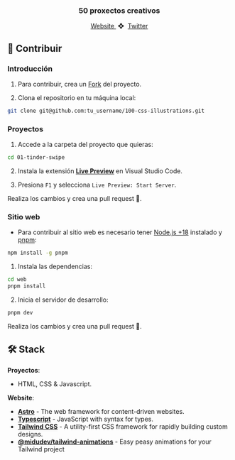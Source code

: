 <div align="center">
  <h3>
    <strong>50 proxectos creativos</strong>
  </h3>
</div>

<div align="center">
    <a href="https://proxectos-creativos.vercel.app">
        Website
    </a>
    <span>&nbsp;❖&nbsp;</span>
    <a href="https://x.com/sanluisdev">
        Twitter
    </a>
</div>

<p></p>

## 🚀 Contribuir

### **Introducción**

1. Para contribuir, crea un [Fork](https://github.com/ines-sanluis/100-css-illustrations/fork) del proyecto.

2. Clona el repositorio en tu máquina local:

```bash
git clone git@github.com:tu_username/100-css-illustrations.git
```

### **Proyectos**

1. Accede a la carpeta del proyecto que quieras:

```bash
cd 01-tinder-swipe
```

2. Instala la extensión [**Live Preview**](https://marketplace.visualstudio.com/items?itemName=ms-vscode.live-server) en Visual Studio Code.

3. Presiona `F1` y selecciona `Live Preview: Start Server`.

Realiza los cambios y crea una pull request 🚀.

### **Sitio web**

- Para contribuir al sitio web es necesario tener [Node.js +18](https://nodejs.org/) instalado y [pnpm](https://pnpm.io/):

```bash
npm install -g pnpm
```

1. Instala las dependencias:

```bash
cd web
pnpm install
```

2. Inicia el servidor de desarrollo:

```bash
pnpm dev
```

Realiza los cambios y crea una pull request 🚀.

## 🛠️ Stack

**Proyectos**:

- HTML, CSS & Javascript.

**Website**:

- [**Astro**](https://astro.build/) - The web framework for content-driven websites.
- [**Typescript**](https://www.typescriptlang.org/) - JavaScript with syntax for types.
- [**Tailwind CSS**](https://tailwindcss.com/) - A utility-first CSS framework for rapidly building custom designs.
- [**@midudev/tailwind-animations**](https://tailwindcss-animations.vercel.app) - Easy peasy animations for your Tailwind project
